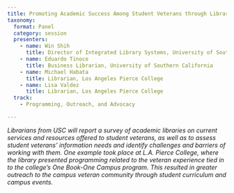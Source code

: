 ```yaml
---
title: Promoting Academic Success Among Student Veterans through Libraries
taxonomy:
  format: Panel
  category: session
  presenters:
    - name: Win Shih	
	  title: Director of Integrated Library Systems, University of Southern California
	- name: Eduardo Tinoco
	  title: Business Librarian, University of Southern California
	- name: Michael Habata
	  title: Librarian, Los Angeles Pierce College
	- name: Lisa Valdez
	  title: Librarian, Los Angeles Pierce College
  track: 
	- Programming, Outreach, and Advocacy

---
```

_Librarians from USC will report a survey of academic libraries on current services and resources offered to student veterans, as well as to assess student veterans’ information needs and identify challenges and barriers of working with them. One example took place at L.A. Pierce College, where the library presented programming related to the veteran experience tied in to the college’s One Book-One Campus program. This resulted in greater outreach to the campus veteran community through student curriculum and campus events._
